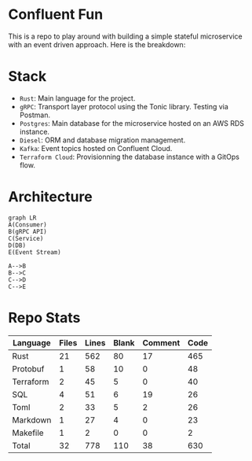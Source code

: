 # Confluent Fun

This is a repo to play around with building a simple stateful microservice with an event driven approach.
Here is the breakdown:

# Stack
- `Rust`: Main language for the project.
- `gRPC`: Transport layer protocol using the Tonic library. Testing via Postman.
- `Postgres`: Main database for the microservice hosted on an AWS RDS instance.
- `Diesel`: ORM and database migration management.
- `Kafka`: Event topics hosted on Confluent Cloud.
- `Terraform Cloud`: Provisionning the database instance with a GitOps flow.

# Architecture
```mermaid
graph LR
A(Consumer)
B(gRPC API)
C(Service)
D(DB)
E(Event Stream)

A-->B
B-->C
C-->D
C-->E
```

# Repo Stats
|Language|Files|Lines|Blank|Comment|Code|
|---|---|---|---|---|---|
|Rust|21|562|80|17|465|
|Protobuf|1|58|10|0|48|
|Terraform|2|45|5|0|40|
|SQL|4|51|6|19|26|
|Toml|2|33|5|2|26|
|Markdown|1|27|4|0|23|
|Makefile|1|2|0|0|2|
|Total|32|778|110|38|630|
